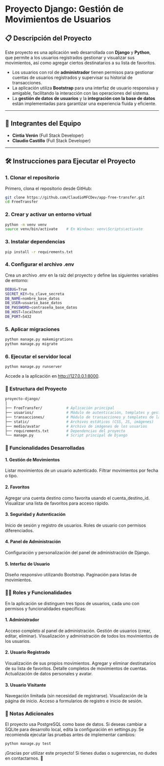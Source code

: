 # Proyecto Django: Gestión de Movimientos de Usuarios

## 📋 Descripción del Proyecto

Este proyecto es una aplicación web desarrollada con **Django** y **Python**, que permite a los usuarios registrados gestionar y visualizar sus movimientos, así como agregar ciertos destinatarios a su lista de favoritos.

- Los usuarios con rol de **administrador** tienen permisos para gestionar cuentas de usuarios registrados y supervisar su historial de transacciones.
- La aplicación utiliza **Bootstrap** para una interfaz de usuario responsiva y amigable, facilitando la interacción con las operaciones del sistema.
- La **gestión de datos de usuarios** y la **integración con la base de datos** están implementadas para garantizar una experiencia fluida y eficiente.


---

## 👥 Integrantes del Equipo

- **Cintia Verón** (Full Stack Developer)
- **Claudio Castillo** (Full Stack Developer)

---

## 🛠️ Instrucciones para Ejecutar el Proyecto

### 1. Clonar el repositorio

Primero, clona el repositorio desde GitHub:
```bash
git clone https://github.com/ClaudioMFCDev/app-free-transfer.git
cd FreeTransfer
```

### 2. Crear y activar un entorno virtual

```bash
python -m venv venv
source venv/bin/activate    # En Windows: venv\Scripts\activate
```

### 3. Instalar dependencias

```bash
pip install -r requirements.txt
```

### 4. Configurar el archivo .env
Crea un archivo .env en la raíz del proyecto y define las siguientes variables de entorno:

```bash
DEBUG=True
SECRET_KEY=tu_clave_secreta
DB_NAME=nombre_base_datos
DB_USER=usuario_base_datos
DB_PASSWORD=contraseña_base_datos
DB_HOST=localhost
DB_PORT=5432

```

### 5. Aplicar migraciones

```bash
python manage.py makemigrations
python manage.py migrate

```

### 6. Ejecutar el servidor local

```bash
python manage.py runserver
```
Accede a la aplicación en http://127.0.0.1:8000.

### 📂 Estructura del Proyecto

```bash
proyecto-django/
│
├── FreeTransfer/           # Aplicación principal
├── usuarios/               # Módulo de autenticación, templates y gestión de usuarios
├── transacciones/          # Módulo de transacciones y templates de las cuentas de usuarios
├── static/                 # Archivos estáticos (CSS, JS, imágenes)
├── medio/avatar            # Archivo de imágenes de los usuarios
├── requirements.txt        # Dependencias del proyecto
└── manage.py               # Script principal de Django
```

### 🧩 Funcionalidades Desarrolladas

#### 1. Gestión de Movimientos
Listar movimientos de un usuario autenticado.
Filtrar movimientos por fecha o tipo.
#### 2. Favoritos
Agregar una cuenta destino como favorita usando el cuenta_destino_id.
Visualizar una lista de favoritos para acceso rápido.
#### 3. Seguridad y Autenticación
Inicio de sesión y registro de usuarios.
Roles de usuario con permisos diferenciados.
#### 4. Panel de Administración
Configuración y personalización del panel de administración de Django.
#### 5. Interfaz de Usuario
Diseño responsivo utilizando Bootstrap.
Paginación para listas de movimientos.

### 🧑‍💻 Roles y Funcionalidades
En la aplicación se distinguen tres tipos de usuarios, cada uno con permisos y funcionalidades específicas:

#### 1. Administrador
Acceso completo al panel de administración.
Gestión de usuarios (crear, editar, eliminar).
Visualización y administración de todos los movimientos de los usuarios.
#### 2. Usuario Registrado
Visualización de sus propios movimientos.
Agregar y eliminar destinatarios de su lista de favoritos.
Detalle completos de movimientos de cuentas.
Actualización de datos personales y avatar.
#### 3. Usuario Visitante
Navegación limitada (sin necesidad de registrarse).
Visualización de la página de inicio.
Acceso a formularios de registro e inicio de sesión.

### 📝 Notas Adicionales
El proyecto usa PostgreSQL como base de datos. Si deseas cambiar a SQLite para desarrollo local, edita la configuración en settings.py.
Se recomienda ejecutar las pruebas antes de implementar cambios:
```bash
python manage.py test
```

¡Gracias por utilizar este proyecto! Si tienes dudas o sugerencias, no dudes en contactarnos. 🚀


